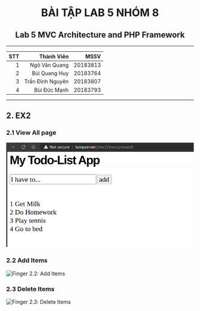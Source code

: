 <h1 style="text-align: center;">BÀI TẬP LAB 5 NHÓM 8</h1>

<h2 style="text-align: center;">Lab	5 MVC Architecture and PHP Framework</h2>
<hr>

| STT | Thành Viên       | MSSV     |
| ---:| ----------------:|---------:|
| 1   | Ngô Văn Quang    | 20183813 |
| 2   | Bùi Quang Huy    | 20183764 |
| 3   | Trần Đình Nguyên | 20183807 |
| 4   | Bùi Đức Mạnh     | 20183793 |

<hr>


## 2. EX2
### 2.1 View All page
![Finger 2.1: View all item](ex2/lab5-ex2_1.png)

### 2.2 Add Items
![Finger 2.2: Add Items](imgs/lab5-ex2_2.png)

### 2.3 Delete Items
![Finger 2.3: Delete Items](imgs/lab5-ex2_3.png)